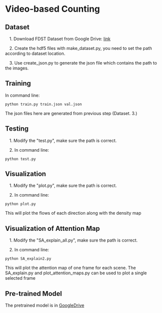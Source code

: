 # Video-based Counting

## Dataset

&emsp;1. Download FDST Dataset from
Google Drive: [link](https://drive.google.com/drive/folders/19c2X529VTNjl3YL1EYweBg60G70G2D-w) 

&emsp;2. Create the hdf5 files with make_dataset.py, you need to set the path according to dataset location.

&emsp;3. Use create_json.py to generate the json file which contains the path to the images.

## Training
In command line:

```
python train.py train.json val.json

``` 

The json files here are generated from previous step (Dataset. 3.)

## Testing
&emsp;1. Modify the "test.py", make sure the path is correct.

&emsp;2. In command line:

```
python test.py

``` 

## Visualization
&emsp;1. Modify the "plot.py", make sure the path is correct.

&emsp;2. In command line:

```
python plot.py

``` 
This will plot the flows of each direction along with the density map

## Visualization of Attention Map
&emsp;1. Modify the "SA_explain_all.py", make sure the path is correct.

&emsp;2. In command line:

```
python SA_explain2.py

``` 
This will plot the attention map of one frame for each scene.
The SA_explain.py and plot_attention_maps.py can be used to plot a single selected frame


## Pre-trained Model

The pretrained model is in [GoogleDrive](https://drive.google.com/file/d/1dMcUwrW0R2QEoY77dvUJxpt36_YR9hNM/view?usp=sharing)

